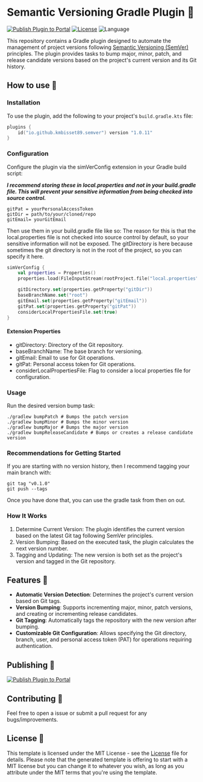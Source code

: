 # Semantic Versioning Gradle Plugin 🐘

[![Publish Plugin to Portal](https://github.com/kmbisset89/SemVer/actions/workflows/publish-plugin.yaml/badge.svg)](https://github.com/kmbisset89/SemVer/actions/workflows/publish-plugin.yaml) [![License](https://img.shields.io/github/license/cortinico/kotlin-android-template.svg)](LICENSE) ![Language](https://img.shields.io/github/languages/top/cortinico/kotlin-android-template?color=blue&logo=kotlin)

This repository contains a Gradle plugin designed to automate the management of project versions following [Semantic Versioning (SemVer)](https://semver.org/) principles. The plugin provides tasks to bump major, minor, patch, and release candidate versions based on the project's current version and its Git history.


## How to use 👣

### Installation
To use the plugin, add the following to your project's `build.gradle.kts` file:

```kotlin
plugins {
    id("io.github.kmbisset89.semver") version "1.0.11"
}
```

### Configuration
Configure the plugin via the simVerConfig extension in your Gradle build script:

***I recommend storing these in local.properties and not in your build.gradle file. This will prevent your sensitive information from being checked into source control.***

```properties
gitPat = yourPersonalAccessToken
gitDir = path/to/your/cloned/repo
gitEmail= yourGitEmail
```
Then use them in your build.gradle file like so:
The reason for this is that the local.properties file is not checked into source control by default, so your sensitive information will not be exposed.
The gitDirectory is here because sometimes the git directory is not in the root of the project, so you can specify it here.
```kotlin
simVerConfig {
    val properties = Properties()
    properties.load(FileInputStream(rootProject.file("local.properties")))

    gitDirectory.set(properties.getProperty("gitDir"))
    baseBranchName.set("root")
    gitEmail.set(properties.getProperty("gitEmail"))
    gitPat.set(properties.getProperty("gitPat"))
    considerLocalPropertiesFile.set(true)
}
```

#### Extension Properties
- gitDirectory: Directory of the Git repository.
- baseBranchName: The base branch for versioning.
- gitEmail: Email to use for Git operations.
- gitPat: Personal access token for Git operations.
- considerLocalPropertiesFile: Flag to consider a local properties file for configuration.

### Usage

Run the desired version bump task:

```
./gradlew bumpPatch # Bumps the patch version
./gradlew bumpMinor # Bumps the minor version
./gradlew bumpMajor # Bumps the major version
./gradlew bumpReleaseCandidate # Bumps or creates a release candidate version
```

### Recommendations for Getting Started

If you are starting with no version history, then I recommend tagging your main branch with:
```
git tag "v0.1.0"
git push --tags
```
Once you have done that, you can use the gradle task from then on out. 

### How It Works
1. Determine Current Version: The plugin identifies the current version based on the latest Git tag following SemVer principles.
2. Version Bumping: Based on the executed task, the plugin calculates the next version number.
3. Tagging and Updating: The new version is both set as the project's version and tagged in the Git repository.

## Features 🎨

- **Automatic Version Detection**: Determines the project's current version based on Git tags.
- **Version Bumping**: Supports incrementing major, minor, patch versions, and creating or incrementing release candidates.
- **Git Tagging**: Automatically tags the repository with the new version after bumping.
- **Customizable Git Configuration**: Allows specifying the Git directory, branch, user, and personal access token (PAT) for operations requiring authentication.


## Publishing 🚀

[![Publish Plugin to Portal](https://github.com/cortinico/kotlin-gradle-plugin-template/workflows/Publish%20Plugin%20to%20Portal/badge.svg?branch=1.0.0)](https://github.com/cortinico/kotlin-gradle-plugin-template/actions?query=workflow%3A%22Publish+Plugin+to+Portal%22)


## Contributing 🤝

Feel free to open a issue or submit a pull request for any bugs/improvements.

## License 📄

This template is licensed under the MIT License - see the [License](License) file for details.
Please note that the generated template is offering to start with a MIT license but you can change it to whatever you wish, as long as you attribute under the MIT terms that you're using the template.
